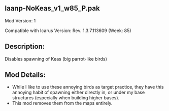 laanp-NoKeas_v1_w85_P.pak
----------------------------------------------------------------------
Mod Version: 1

Compatible with Icarus Version: Rev. 1.3.7.113609 (Week: 85)

## Description:
Disables spawning of Keas (big parrot-like birds)

## Mod Details:
- While I like to use these annoying birds as target practice, they have this annoying habit of spawning either directly in, 
  or under my base structures (especially when building higher bases).
- This mod removes them from the maps entirely.








